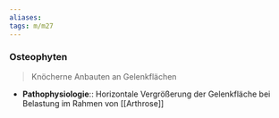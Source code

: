 ```yaml
---
aliases: 
tags: m/m27
---
```

### Osteophyten
> Knöcherne Anbauten an Gelenkflächen
- **Pathophysiologie**:: Horizontale Vergrößerung der Gelenkfläche bei Belastung im Rahmen von [[Arthrose]]